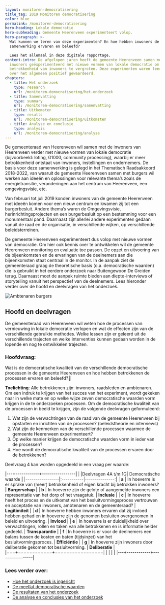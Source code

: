 ```yaml
---
layout: monitoren-democratisering
title_tag: 2019 Monitoren democratisering
color: blue
permalink: /monitoren-democratisering
hero-heading: Lokale democratie
hero-subheading: Gemeente Heerenveen experimenteert volop.
hero-paragraph: >-
  Wat kunnen we leren van deze experimenten? En hoe hebben inwoners de
  samenwerking ervaren en beleefd?

  Lees het allemaal in deze digitale rapportage.
content-intro: De afgelopen jaren heeft de gemeente Heerenveen samen met
  inwoners geëxperimenteerd met nieuwe vormen van lokale democratie om de
  betrokkenheid van inwoners te vergroten. Deze experimenten waren leerzaam en
  over het algemeen positief gewaardeerd.
chapters:
  - title: Het onderzoek
    type: research
    url: /monitoren-democratisering/het-onderzoek
  - title: Samenvatting
    type: summary
    url: /monitoren-democratisering/samenvatting
  - title: Uitkomsten
    type: results
    url: /monitoren-democratisering/uitkomsten
  - title: Analyse en conclusie
    type: analysis
    url: /monitoren-democratisering/analyse
---
```

De gemeenteraad van Heerenveen wil samen met de inwoners van Heerenveen verder met nieuwe vormen van lokale democratie (bijvoorbeeld: loting, G1000, community processing), waarbij er meer betrokkenheid ontstaat van inwoners, instellingen en ondernemers. De basis voor deze samenwerking is gelegd in het Thematisch Raadsakkoord 2018-2022, van waaruit de gemeente Heerenveen samen met burgers wil werken aan ideeën en oplossingen voor relevante thema’s zoals de energietransitie, veranderingen aan het centrum van Heerenveen, een omgevingsvisie, etc.

Van februari tot juli 2019 konden inwoners van de gemeente Heerenveen met ideeën komen voor een nieuw centrum en kwamen zij tot een burgerbesluit. Andere thema’s waren de Omgevingsvisie, herinrichtingsprojecten en een burgerbesluit op een bestemming voor een monumentaal pand. Daarnaast zijn allerlei andere experimenten gedaan vanuit de raad en de organisatie, in verschillende wijken, op verschillende beleidsterreinen.

De gemeente Heerenveen experimenteert dus volop met nieuwe vormen van democratie. Om hier ook kennis over te ontwikkelen wil de gemeente Heerenveen monitoring en evaluatie toe passen. De opzet en uitvoering van de bijeenkomsten en de ervaringen van de deelnemers aan die bijeenkomsten staat centraal in de monitor. In de aanpak ziet de gemeenteraad graag de theoretische basis (o.a. democratische waarden) die is gebruikt in het eerdere onderzoek naar Buitengewoon De Greiden terug. Daarnaast moet de aanpak ruimte bieden aan diepte-interviews of storytelling vanuit het perspectief van de deelnemers. Lees hieronder verder over de hoofd en deelvragen van het onderzoek.

![Ambtenaren burgers](/uploads/Ill_ambtenaren-burgers.jpg "Ambtenaren burgers")

## Hoofd en deelvragen

De gemeenteraad van Heerenveen wil weten hoe de processen van vernieuwing in lokale democratie verlopen en wat de effecten zijn van de verschillende gebruikte methodes. Welke lessen zijn er geleerd uit de verschillende trajecten en welke interventies kunnen gedaan worden in de lopende en nog te ontwikkelen trajecten.

### Hoofdvraag:

Wat is de democratische kwaliteit van de verschillende democratische processen in de gemeente Heerenveen en hoe hebben betrokkenen de processen ervaren en beleefd?

**Toelichting**: Alle betrokkenen zijn: inwoners, raadsleden en ambtenaren. Om een indruk te krijgen van het succes van het experiment, wordt gekeken naar in welke mate en op welke wijze zeven democratische waarden vorm krijgen in de te onderzoeken processen. Om de democratische kwaliteit van de processen in beeld te krijgen, zijn de volgende deelvragen geformuleerd:

1. Wat zijn de verwachtingen van de raad van de gemeente Heerenveen bij opstarten en inrichten van de processen? (beleidstheorie en interviews)
2. Wat zijn de kenmerken van de verschillende processen waarmee de gemeente Heerenveen experimenteert?
3. Op welke manier krijgen de democratische waarden vorm in ieder van de processen?
4. Hoe wordt de democratische kwaliteit van de processen ervaren door de betrokkenen?

Deelvraag 4 kan worden opgedeeld in een vraag per waarde:

|---+------------+-----------------|
|   |Deelvragen 4A t/m 1G| Democratische waarde  |
|-----------------|:-----------|---------------:|
| **a** | In hoeverre is er sprake van (meer) betrokkenheid of eigen kracht bij betrokken inwoners? | **Burgerschap**  |
| **b** | In hoeverre zijn de gelote of aangemelde inwoners een representatie van het dorp of het vraagstuk. | **Inclusie**      |
| **c** | In hoeverre heeft het proces en de uitkomst van het besluitvormingsproces vertrouwen en acceptatie van inwoners, ambtenaren en de gemeenteraad?        | **Legitimiteit**             |
| **d** |  In hoeverre hebben inwoners ervaren dat zij invloed hebben gehad en in hoeverre zijn de genomen besluiten overgenomen in beleid en uitvoering.          |      **Invloed**           |
| **e** |  In hoeverre is er duidelijkheid over verwachtingen, rollen en taken van alle betrokkenen en is informatie helder gedeeld.          |      **Transparantie**           |
| **f** | In hoeverre is er voor de deelnemers een balans tussen de kosten en baten (tijdsinzet) van het besluitvormingsproces. | **Efficiëntie** |
| **g** | In hoeverre zijn inwoners door deliberatie gekomen tot besluitvorming. | **Deliberatie** |
|===+============+=================|
|   |            |                 |
|---+------------+-----------------|

### Lees verder over:

* [Hoe het onderzoek is ingericht](/monitoren-democratisering/het-onderzoek)
* [De meetlat democratische waarden](/monitoren-democratisering/de-democratische-meetlat)
* [De resultaten van het onderzoek](/monitoren-democratisering/uitkomsten)
* [De analyse en conclusies van het onderzoek](/monitoren-democratisering/analyse)

